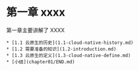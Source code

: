 # 第一章 xxxx

第一章主要讲解了 XXXX

    * [1.1 云原生的历史](1.1-cloud-native-history.md)
    * [1.2 需要准备的知识](1.2-introduction.md)
    * [1.3 云原生的定义](1.3-cloud-native-define.md)
    * [小结](chapter01/END.md)
